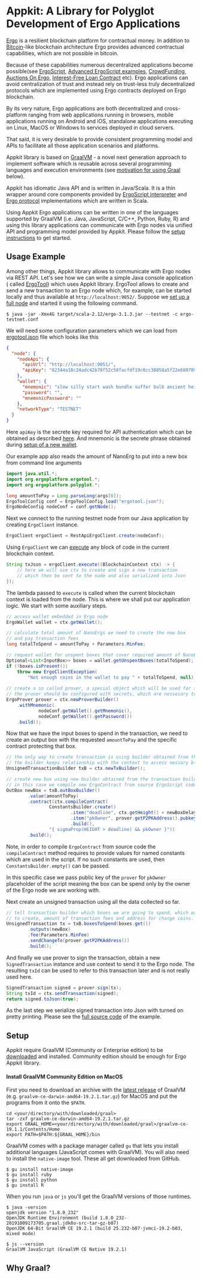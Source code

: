 # Appkit: A Library for Polyglot Development of Ergo Applications 

[Ergo](https://ergoplatform.org/en/) is a resilient blockchain platform for
contractual money. In addition to [Bitcoin](https://bitcoin.org/en/)-like
blockchain architecture Ergo provides advanced contractual capabilities, which
are not possible in bitcoin.

Because of these capabilities numerous decentralized applications become
possible(see [ErgoScript](https://ergoplatform.org/docs/ErgoScript.pdf),
[Advanced ErgoScript
examples](https://ergoplatform.org/docs/AdvancedErgoScriptTutorial.pdf),
[CrowdFunding](https://ergoplatform.org/en/blog/2019_09_06_crowdfund/),
[Auctions On Ergo](https://www.ergoforum.org/t/auctions-on-ergo/122),
[Interest-Free Loan
Contract](https://www.ergoforum.org/t/interest-free-loan-contract/67) etc). Ergo
applications can avoid centralization of trust and instead rely on trust-less
truly decentralized protocols which are implemented using Ergo contracts
deployed on Ergo blockchain.

By its very nature, Ergo applications are both decentralized and cross-platform
ranging from web applications running in browsers, mobile applications running
on Android and iOS, standalone applications executing on Linux, MacOS or Windows
to services deployed in cloud servers.

That said, it is very desirable to provide consistent programming model and APIs
to facilitate all those application scenarios and platforms.

Appkit library is based on [GraalVM](https://www.graalvm.org) - a novel next
generation approach to implement software which is reusable across several
programming languages and execution environments (see [motivation for using
Graal](#why-graal) below).

Appkit has idiomatic Java API and is written in Java/Scala. It is a thin wrapper
around core components provided by [ErgoScript
interpreter](https://github.com/ScorexFoundation/sigmastate-interpreter) and
[Ergo protocol](https://github.com/ergoplatform/ergo) implementations which are
written in Scala.

Using Appkit Ergo applications can be written in one of the languages supported
by GraalVM (i.e. Java, JavaScript, C/C++, Python, Ruby, R) and using this
library applications can communicate with Ergo nodes via unified API and
programming model provided by Appkit. Please follow the [setup
instructions](#setup) to get started.

## Usage Example 

Among other things, Appkit library allows to communicate with Ergo nodes via
REST API. Let's see how we can write a simple Java console application ( called
[ErgoTool](examples/src/main/java/org/ergoplatform/example/ErgoToolJava.java))
which uses Appkit library. ErgoTool allows to create and send a new transaction
to an Ergo node which, for example, can be started locally and thus available at
`http://localhost:9052/`. Suppose we [set up a full
node](https://github.com/ergoplatform/ergo/wiki/Set-up-a-full-node) and started
it using the following command.
```shell
$ java -jar -Xmx4G target/scala-2.12/ergo-3.1.3.jar --testnet -c ergo-testnet.conf
```

We will need some configuration parameters which we can load from
[ergotool.json](ergotool.json) file which looks like this
```json
{
  "node": {
    "nodeApi": {
      "apiUrl": "http://localhost:9051/",
      "apiKey": "82344a18c24adc42b78f52c58facfdf19c8cc38858a5f22e68070959499076e1"
    },
    "wallet": {
      "mnemonic": "slow silly start wash bundle suffer bulb ancient height spin express remind today effort helmet",
      "password": "",
      "mnemonicPassword": ""
    },
    "networkType": "TESTNET"
  }
}
```
Here `apiKey` is the secrete key required for API authentication which can be
obtained as described
[here](https://github.com/ergoplatform/ergo/wiki/Ergo-REST-API#setting-an-api-key).
And mnemonic is the secrete phrase obtained during [setup of a new
wallet](https://github.com/ergoplatform/ergo/wiki/Wallet-documentation).

Our example app also reads the amount of NanoErg to put into a new box from command line arguments
```java
import java.util.*;
import org.ergoplatform.ergotool.*;
import org.ergoplatform.polyglot.*;

long amountToPay = Long.parseLong(args[0]);
ErgoToolConfig conf = ErgoToolConfig.load("ergotool.json");
ErgoNodeConfig nodeConf = conf.getNode();
```

Next we connect to the running testnet node from our Java application by creating
`ErgoClient` instance.
```java
ErgoClient ergoClient = RestApiErgoClient.create(nodeConf);
```

Using `ErgoClient` we can
[execute](lib-api/src/main/java/org/ergoplatform/polyglot/ErgoClient.java)
any block of code in the current blockchain context.

```java
String txJson = ergoClient.execute((BlockchainContext ctx) -> {
    // here we will use ctx to create and sign a new transaction
    // which then be sent to the node and also serialized into Json
});
```

The lambda passed to `execute` is called when the current blockchain context 
is loaded from the node. This is where we shall put our application logic.
We start with some auxiliary steps.
```java
// access wallet embedded in Ergo node
ErgoWallet wallet = ctx.getWallet();

// calculate total amount of NanoErgs we need to create the new box 
// and pay transaction fees
long totalToSpend = amountToPay + Parameters.MinFee;

// request wallet for unspent boxes that cover required amount of NanoErgs
Optional<List<InputBox>> boxes = wallet.getUnspentBoxes(totalToSpend);
if (!boxes.isPresent())
    throw new ErgoClientException(
        "Not enough coins in the wallet to pay " + totalToSpend, null);
    
// create a so called prover, a special object which will be used for signing the transaction
// the prover should be configured with secrets, which are nessesary to generate signatures (aka proofs)
ErgoProver prover = ctx.newProverBuilder()
    .withMnemonic(
            nodeConf.getWallet().getMnemonic(),
            nodeConf.getWallet().getPassword())
    .build();
```

Now that we have the input boxes to spend in the transaction, we need to create 
an output box with the requested `amountToPay` and the specific contract protecting 
that box.

```java
// the only way to create transaction is using builder obtained from the context
// the builder keeps relationship with the context to access nessary blockchain data.
UnsignedTransactionBuilder txB = ctx.newTxBuilder();

// create new box using new builder obtained from the transaction builder
// in this case we compile new ErgoContract from source ErgoScript code
OutBox newBox = txB.outBoxBuilder()
        .value(amountToPay)
        .contract(ctx.compileContract(
                ConstantsBuilder.create()
                        .item("deadline", ctx.getHeight() + newBoxDelay)
                        .item("pkOwner", prover.getP2PKAddress().pubkey())
                        .build(),
                "{ sigmaProp(HEIGHT > deadline) && pkOwner }"))
        .build();
```
Note, in order to compile `ErgoContract` from source code the `compileContract`
method requires to provide values for named constants which are used in the script.
If no such constants are used, then `ConstantsBuilder.empty()` can be passed.

In this specific case we pass public key of the `prover` for `pkOwner` 
placeholder of the script meaning the box can be spend only by the owner of the
Ergo node we are working with. 

Next create an unsigned transaction using all the data collected so far.
```java
// tell transaction builder which boxes we are going to spend, which outputs
// to create, amount of transaction fees and address for change coins.
UnsignedTransaction tx = txB.boxesToSpend(boxes.get())
        .outputs(newBox)
        .fee(Parameters.MinFee)
        .sendChangeTo(prover.getP2PKAddress())
        .build();
```

And finally we use prover to sign the transaction, obtain a new
`SignedTransaction` instance and use context to send it to the Ergo node.
The resulting `txId` can be used to refer to this transaction later and
is not really used here.

```java
SignedTransaction signed = prover.sign(tx);
String txId = ctx.sendTransaction(signed);
return signed.toJson(true);
```
As the last step we serialize signed transaction into Json with turned on pretty
printing. Please see the [full source
code](examples/src/main/java/org/ergoplatform/example/ErgoToolJava.java) of the
example.

## Setup

Appkit require GraalVM (Community or Enterprise edition) to be
[downloaded](https://www.graalvm.org/downloads/) and installed. Community
edition should be enough for Ergo Appkit library.

#### Install GraalVM Community Edition on MacOS

First you need to download an archive with the [latest
release](https://github.com/oracle/graal/releases) of GraalVM (e.g.
`graalvm-ce-darwin-amd64-19.2.1.tar.gz`) for MacOS and put the programs from it
onto the `$PATH`.

```
cd <your/directory/with/downloaded/graal>
tar -zxf graalvm-ce-darwin-amd64-19.2.1.tar.gz
export GRAAL_HOME=<your/directory/with/downloaded/graal>/graalvm-ce-19.1.1/Contents/Home
export PATH=$PATH:${GRAAL_HOME}/bin
```

GraalVM comes with a package manager called `gu` that lets you install
additional languages (JavaScript comes with GraalVM). You will also need to
install the `native-image` tool. These all get downloaded from GitHub.
```
$ gu install native-image
$ gu install ruby
$ gu install python
$ gu install R
```
When you run `java` or `js` you'll get the GraalVM versions of those runtimes.
```
$ java -version
openjdk version "1.8.0_232"
OpenJDK Runtime Environment (build 1.8.0_232-20191009173705.graal.jdk8u-src-tar-gz-b07)
OpenJDK 64-Bit GraalVM CE 19.2.1 (build 25.232-b07-jvmci-19.2-b03, mixed mode)

$ js --version
GraalVM JavaScript (GraalVM CE Native 19.2.1)
```

## Why Graal?


